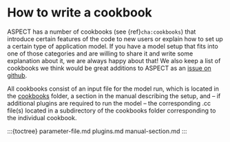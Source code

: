 # How to write a cookbook

ASPECT has a number of cookbooks (see
{ref}`cha:cookbooks`) that introduce certain features of the
code to new users or explain how to set up a certain type of application
model. If you have a model setup that fits into one of those categories and
are willing to share it and write some explanation about it, we are always
happy about that! We also keep a list of cookbooks we think would be great
additions to ASPECT as an [issue on github](https://github.com/geodynamics/aspect/issues/2110).

All cookbooks consist of an input file for the model run, which is located in
the [cookbooks](https://github.com/geodynamics/aspect/tree/main/cookbooks) folder, a section in the manual describing the setup, and
&ndash; if additional plugins are required to run the model &ndash; the
corresponding .cc file(s) located in a subdirectory of the cookbooks folder
corresponding to the individual cookbook.

:::{toctree}
parameter-file.md
plugins.md
manual-section.md
:::
